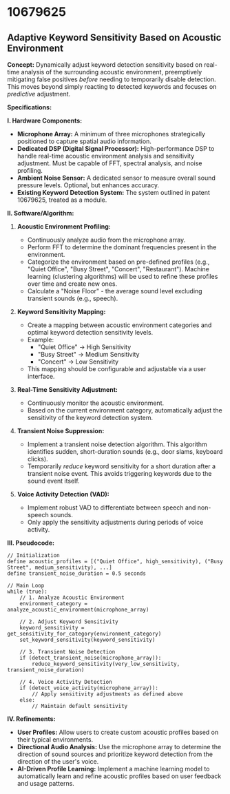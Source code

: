# 10679625

## Adaptive Keyword Sensitivity Based on Acoustic Environment

**Concept:** Dynamically adjust keyword detection sensitivity based on real-time analysis of the surrounding acoustic environment, preemptively mitigating false positives *before* needing to temporarily disable detection. This moves beyond simply reacting to detected keywords and focuses on *predictive* adjustment.

**Specifications:**

**I. Hardware Components:**

*   **Microphone Array:** A minimum of three microphones strategically positioned to capture spatial audio information.
*   **Dedicated DSP (Digital Signal Processor):**  High-performance DSP to handle real-time acoustic environment analysis and sensitivity adjustment.  Must be capable of FFT, spectral analysis, and noise profiling.
*   **Ambient Noise Sensor:** A dedicated sensor to measure overall sound pressure levels. Optional, but enhances accuracy.
*   **Existing Keyword Detection System:**  The system outlined in patent 10679625, treated as a module.

**II. Software/Algorithm:**

1.  **Acoustic Environment Profiling:**
    *   Continuously analyze audio from the microphone array.
    *   Perform FFT to determine the dominant frequencies present in the environment.
    *   Categorize the environment based on pre-defined profiles (e.g., "Quiet Office", "Busy Street", "Concert", "Restaurant").  Machine learning (clustering algorithms) will be used to refine these profiles over time and create new ones.
    *   Calculate a "Noise Floor" - the average sound level excluding transient sounds (e.g., speech).

2.  **Keyword Sensitivity Mapping:**
    *   Create a mapping between acoustic environment categories and optimal keyword detection sensitivity levels.
    *   Example:
        *   "Quiet Office" -> High Sensitivity
        *   "Busy Street" -> Medium Sensitivity
        *   "Concert" -> Low Sensitivity
    *   This mapping should be configurable and adjustable via a user interface.

3.  **Real-Time Sensitivity Adjustment:**
    *   Continuously monitor the acoustic environment.
    *   Based on the current environment category, automatically adjust the sensitivity of the keyword detection system.

4.  **Transient Noise Suppression:**
    *   Implement a transient noise detection algorithm.  This algorithm identifies sudden, short-duration sounds (e.g., door slams, keyboard clicks).
    *   Temporarily *reduce* keyword sensitivity for a short duration after a transient noise event. This avoids triggering keywords due to the sound event itself.

5.  **Voice Activity Detection (VAD):**
    *   Implement robust VAD to differentiate between speech and non-speech sounds.
    *   Only apply the sensitivity adjustments during periods of voice activity.

**III. Pseudocode:**

```
// Initialization
define acoustic_profiles = [("Quiet Office", high_sensitivity), ("Busy Street", medium_sensitivity), ...]
define transient_noise_duration = 0.5 seconds

// Main Loop
while (true):
    // 1. Analyze Acoustic Environment
    environment_category = analyze_acoustic_environment(microphone_array)

    // 2. Adjust Keyword Sensitivity
    keyword_sensitivity = get_sensitivity_for_category(environment_category)
    set_keyword_sensitivity(keyword_sensitivity)

    // 3. Transient Noise Detection
    if (detect_transient_noise(microphone_array)):
        reduce_keyword_sensitivity(very_low_sensitivity, transient_noise_duration)

    // 4. Voice Activity Detection
    if (detect_voice_activity(microphone_array)):
        // Apply sensitivity adjustments as defined above
    else:
        // Maintain default sensitivity
```

**IV. Refinements:**

*   **User Profiles:**  Allow users to create custom acoustic profiles based on their typical environments.
*   **Directional Audio Analysis:** Use the microphone array to determine the direction of sound sources and prioritize keyword detection from the direction of the user's voice.
*    **AI-Driven Profile Learning:** Implement a machine learning model to automatically learn and refine acoustic profiles based on user feedback and usage patterns.